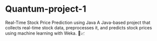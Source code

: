 # Quantum-project-1
Real-Time Stock Price Prediction using Java  A Java-based project that collects real-time stock data, preprocesses it, and predicts stock prices using machine learning with Weka. 🚀📈
